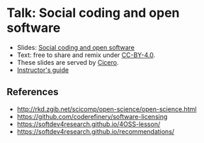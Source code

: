 

# Talk: Social coding and open software

- Slides: [Social coding and open software](http://cicero.xyz/v3/remark/0.14.0/github.com/coderefinery/social-coding/master/talk.md/)
- Text: free to share and remix under [CC-BY-4.0](https://creativecommons.org/licenses/by/4.0/).
- These slides are served by [Cicero](https://github.com/bast/cicero).
- [Instructor's guide](guide.md)


## References

- http://rkd.zgib.net/scicomp/open-science/open-science.html
- https://github.com/coderefinery/software-licensing
- https://softdev4research.github.io/4OSS-lesson/
- https://softdev4research.github.io/recommendations/
